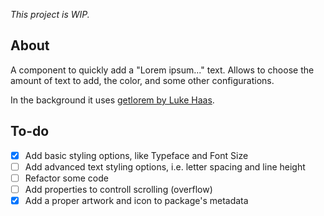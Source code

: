 _This project is WIP._

## About

A component to quickly add a "Lorem ipsum..." text. Allows to choose the amount of text to add, the color, and some other configurations.

In the background it uses [getlorem by Luke Haas](https://github.com/lukehaas/getlorem).

## To-do

- [x] Add basic styling options, like Typeface and Font Size
- [ ] Add advanced text styling options, i.e. letter spacing and line height
- [ ] Refactor some code
- [ ] Add properties to controll scrolling (overflow)
- [x] Add a proper artwork and icon to package's metadata
